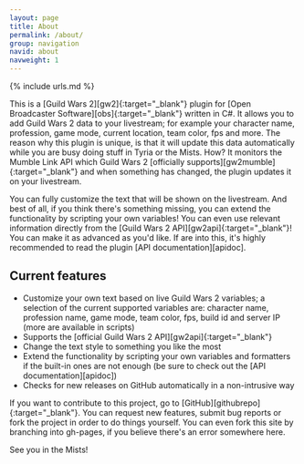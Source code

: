 ```yaml
---
layout: page
title: About
permalink: /about/
group: navigation
navid: about
navweight: 1
---
```

{% include urls.md %}

This is a [Guild Wars 2][gw2]{:target="_blank"} plugin for [Open Broadcaster Software][obs]{:target="_blank"} written in C#. It allows you to add Guild Wars 2 data to your livestream; for example your character name, profession, game mode, current location, team color, fps and more. The reason why this plugin is unique, is that it will update this data automatically while you are busy doing stuff in Tyria or the Mists. How? It monitors the Mumble Link API which Guild Wars 2 [officially supports][gw2mumble]{:target="_blank"} and when something has changed, the plugin updates it on your livestream.

You can fully customize the text that will be shown on the livestream. And best of all, if you think there's something missing, you can extend the functionality by scripting your own variables! You can even use relevant information directly from the [Guild Wars 2 API][gw2api]{:target="_blank"}! You can make it as advanced as you'd like. If are into this, it's highly recommended to read the plugin [API documentation][apidoc].

## Current features
- Customize your own text based on live Guild Wars 2 variables; a selection of the current supported variables are: character name, profession name, game mode, team color, fps, build id and server IP (more are available in scripts)
- Supports the [official Guild Wars 2 API][gw2api]{:target="_blank"}
- Change the text style to something you like the most
- Extend the functionality by scripting your own variables and formatters if the built-in ones are not enough (be sure to check out the [API documentation][apidoc])
- Checks for new releases on GitHub automatically in a non-intrusive way

If you want to contribute to this project, go to [GitHub][githubrepo]{:target="_blank"}. You can request new features, submit bug reports or fork the project in order to do things yourself. You can even fork this site by branching into gh-pages, if you believe there's an error somewhere here.

See you in the Mists!
